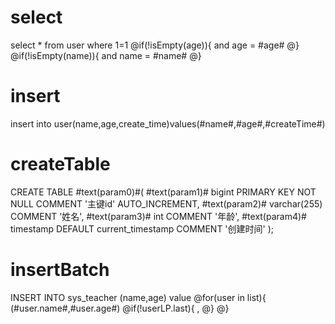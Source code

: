 select
===
select * from user where 1=1
@if(!isEmpty(age)){
and age = #age#
@}
@if(!isEmpty(name)){
and name = #name#
@}

insert
===
insert into user(name,age,create_time)values(#name#,#age#,#createTime#)

createTable
===
CREATE TABLE #text(param0)#(
    #text(param1)# bigint PRIMARY KEY NOT NULL COMMENT '主键id' AUTO_INCREMENT,
    #text(param2)# varchar(255) COMMENT '姓名',
    #text(param3)# int COMMENT '年龄',
    #text(param4)# timestamp DEFAULT current_timestamp COMMENT '创建时间'
);

insertBatch
===
INSERT INTO  sys_teacher
(name,age)
value
@for(user in list){
(#user.name#,#user.age#)
@if(!userLP.last){
,
@}
@}








